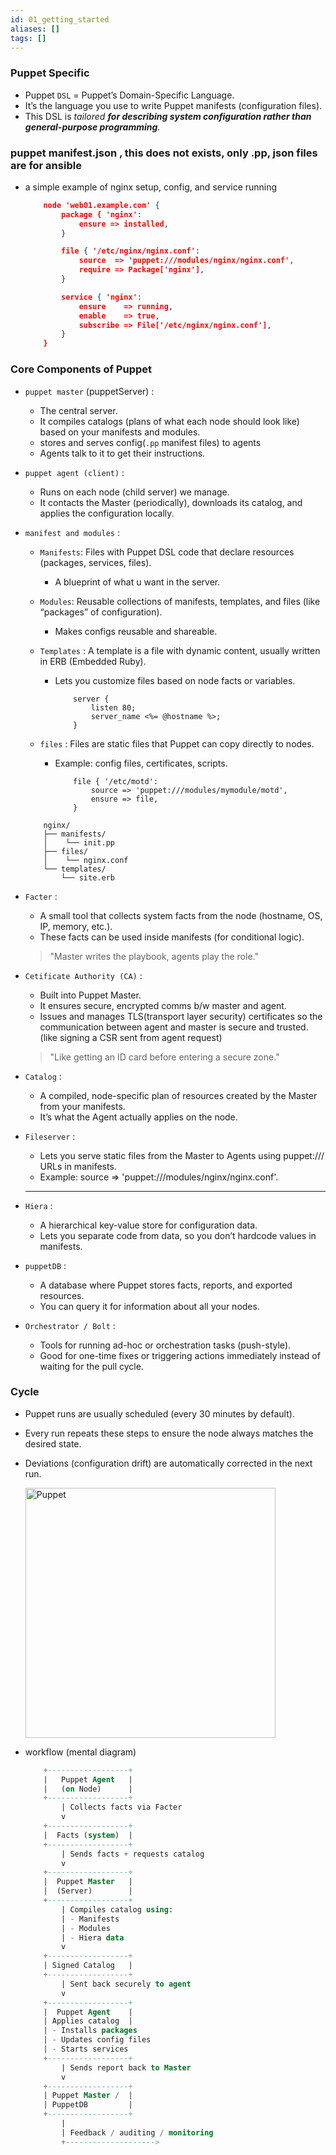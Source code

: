 ```yaml
---
id: 01_getting_started
aliases: []
tags: []
---
```


### Puppet Specific

- Puppet `DSL` = Puppet’s Domain-Specific Language.
- It’s the language you use to write Puppet manifests (configuration files).
- This DSL is _tailored **for describing system configuration rather than general-purpose programming**._

### puppet manifest.json , this does not exists, only .pp, json files are for ansible

- a simple example of nginx setup, config, and service running

  ```json
      node 'web01.example.com' {
          package { 'nginx':
              ensure => installed,
          }

          file { '/etc/nginx/nginx.conf':
              source  => 'puppet:///modules/nginx/nginx.conf',
              require => Package['nginx'],
          }

          service { 'nginx':
              ensure    => running,
              enable    => true,
              subscribe => File['/etc/nginx/nginx.conf'],
          }
      }
  ```

### Core Components of Puppet

- `puppet master` (puppetServer) :
  - The central server.
  - It compiles catalogs (plans of what each node should look like) based on your manifests and modules.
  - stores and serves config(`.pp` manifest files) to agents
  - Agents talk to it to get their instructions.

- `puppet agent (client)` :
  - Runs on each node (child server) we manage.
  - It contacts the Master (periodically), downloads its catalog, and applies the configuration locally.

- `manifest and modules` :
  - `Manifests`: Files with Puppet DSL code that declare resources (packages, services, files).
    - A blueprint of what u want in the server.

  - `Modules`: Reusable collections of manifests, templates, and files (like “packages” of configuration).
    - Makes configs reusable and shareable.

  - `Templates` : A template is a file with dynamic content, usually written in ERB (Embedded Ruby).
    - Lets you customize files based on node facts or variables.

      ```
          server {
              listen 80;
              server_name <%= @hostname %>;
          }
      ```

  - `files` : Files are static files that Puppet can copy directly to nodes.
    - Example: config files, certificates, scripts.

      ```
          file { '/etc/motd':
              source => 'puppet:///modules/mymodule/motd',
              ensure => file,
          }
      ```

  ```
      nginx/
      ├── manifests/
      │    └── init.pp
      ├── files/
      │    └── nginx.conf
      └── templates/
          └── site.erb
  ```

- `Facter` :
  - A small tool that collects system facts from the node (hostname, OS, IP, memory, etc.).
  - These facts can be used inside manifests (for conditional logic).

  > "Master writes the playbook, agents play the role."

- `Cetificate Authority (CA)` :
  - Built into Puppet Master.
  - It ensures secure, encrypted comms b/w master and agent.
  - Issues and manages TLS(transport layer security) certificates so the communication between agent and master is secure and trusted.(like signing a CSR sent from agent request)

  > "Like getting an ID card before entering a secure zone."

- `Catalog` :
  - A compiled, node-specific plan of resources created by the Master from your manifests.
  - It’s what the Agent actually applies on the node.

- `Fileserver` :
  - Lets you serve static files from the Master to Agents using puppet:/// URLs in manifests.
  - Example: source => 'puppet:///modules/nginx/nginx.conf'.

  ***

- `Hiera` :
  - A hierarchical key-value store for configuration data.
  - Lets you separate code from data, so you don’t hardcode values in manifests.

- `puppetDB` :
  - A database where Puppet stores facts, reports, and exported resources.
  - You can query it for information about all your nodes.

- `Orchestrator / Bolt` :
  - Tools for running ad-hoc or orchestration tasks (push-style).
  - Good for one-time fixes or triggering actions immediately instead of waiting for the pull cycle.

### Cycle

- Puppet runs are usually scheduled (every 30 minutes by default).
- Every run repeats these steps to ensure the node always matches the desired state.
- Deviations (configuration drift) are automatically corrected in the next run.

    <img src="../puppet/image/visual_master_slave.png" alt="Puppet" width="400" height="400">

- workflow (mental diagram)

  ```sql
      +------------------+
      |   Puppet Agent   |
      |   (on Node)      |
      +------------------+
          | Collects facts via Facter
          v
      +------------------+
      |  Facts (system)  |
      +------------------+
          | Sends facts + requests catalog
          v
      +------------------+
      |  Puppet Master   |
      |  (Server)        |
      +------------------+
          | Compiles catalog using:
          | - Manifests
          | - Modules
          | - Hiera data
          v
      +------------------+
      | Signed Catalog   |
      +------------------+
          | Sent back securely to agent
          v
      +------------------+
      |  Puppet Agent    |
      | Applies catalog  |
      | - Installs packages
      | - Updates config files
      | - Starts services
      +------------------+
          | Sends report back to Master
          v
      +------------------+
      | Puppet Master /  |
      | PuppetDB         |
      +------------------+
          |
          | Feedback / auditing / monitoring
          +-------------------->

  ```
